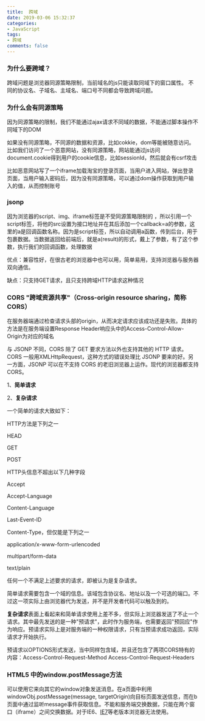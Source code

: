 ```yaml
---
title:  跨域
date: 2019-03-06 15:32:37
categories:
- JavaScript
tags:
- 跨域
comments: false
---
```


### 为什么要跨域？

跨域问题是浏览器同源策略限制，当前域名的js只能读取同域下的窗口属性。 不同的协议名、子域名、主域名、端口号不同都会导致跨域问题。

<!-- more -->

### 为什么会有同源策略

因为同源策略的限制，我们不能通过ajax请求不同域的数据，不能通过脚本操作不同域下的DOM

如果没有同源策略，不同源的数据和资源，比如cokkie，dom等能被随意访问。比如我们访问了一个恶意网站，没有同源策略，网站能通过js访问document.cookie得到用户的cookie信息，比如sessionId，然后就会有csrf攻击

比如恶意网站写了一个iframe加载淘宝的登录页面，当用户进入网站，弹出登录页面，当用户输入密码后，因为没有同源策略，可以通过dom操作获取到用户输入的值，从而控制账号

### jsonp

因为浏览器的script、img、iframe标签是不受同源策略限制的 ，所以引用一个script标签，将他的src设置为接口地址并在其后添加一个callback=a的参数，这里的a是回调函数名称。因为是script标签，所以自动调用a函数，传到后台，用于包裹数据。当数据返回给前端后，就是a(result)的形式，戴上了参数，有了这个参数，执行我们的回调函数，处理数据

优点：兼容性好，在很古老的浏览器中也可以用，简单易用，支持浏览器与服务器双向通信。 

缺点：只支持GET请求，且只支持跨域HTTP请求这种情况

### CORS "跨域资源共享"（Cross-origin resource sharing，简称CORS）

在服务器端通过检查请求头部的origin，从而决定请求应该成功还是失败。具体的方法是在服务端设置Response Header响应头中的Access-Control-Allow-Origin为对应的域名

与 JSONP 不同，CORS 除了 GET 要求方法以外也支持其他的 HTTP 请求。 CORS 一般用XMLHttpRequest，这种方式的错误处理比 JSONP 要来的好。另一方面，JSONP 可以在不支持 CORS 的老旧浏览器上运作。现代的浏览器都支持 CORS。

1、**简单请求**

2、**复杂请求**

一个简单的请求大致如下：

HTTP方法是下列之一

HEAD

GET

POST



HTTP头信息不超出以下几种字段

Accept

Accept-Language

Content-Language

Last-Event-ID

Content-Type，但仅能是下列之一

application/x-www-form-urlencoded

multipart/form-data

text/plain

任何一个不满足上述要求的请求，即被认为是复杂请求。



简单请求需要包含一个域的信息。该域包含协议名、地址以及一个可选的端口。不过这一项实际上由浏览器代为发送，并不是开发者代码可以触及到的。



**复杂请求**表面上看起来和简单请求使用上差不多，但实际上浏览器发送了不止一个请求。其中最先发送的是一种"预请求"，此时作为服务端，也需要返回"预回应"作为响应。预请求实际上是对服务端的一种权限请求，只有当预请求成功返回，实际请求才开始执行。

预请求以OPTIONS形式发送，当中同样包含域，并且还包含了两项CORS特有的内容：Access-Control-Request-Method Access-Control-Request-Headers



### HTML5 中的window.postMessage方法

可以使用它来向其它的window对象发送消息。在a页面中利用windowObj.postMessage(message, targetOrigin)向目标页面发送信息，而在b页面中通过监听message事件获取信息。不能和服务端交换数据，只能在两个窗口（iframe）之间交换数据。对于IE6、[IE7](https://www.baidu.com/s?wd=IE7&tn=24004469_oem_dg&rsv_dl=gh_pl_sl_csd)等老版本浏览器无法使用。